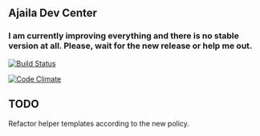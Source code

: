 ## Ajaila Dev Center
### I am currently improving everything and there is no stable version at all. Please, wait for the new release or help me out.

[![Build Status](https://travis-ci.org/mac-r/ajaila.png?branch=master)](https://travis-ci.org/mac-r/ajaila)

[![Code Climate](https://codeclimate.com/badge.png)](https://codeclimate.com/github/mac-r/ajaila)

## TODO
Refactor helper templates according to the new policy.